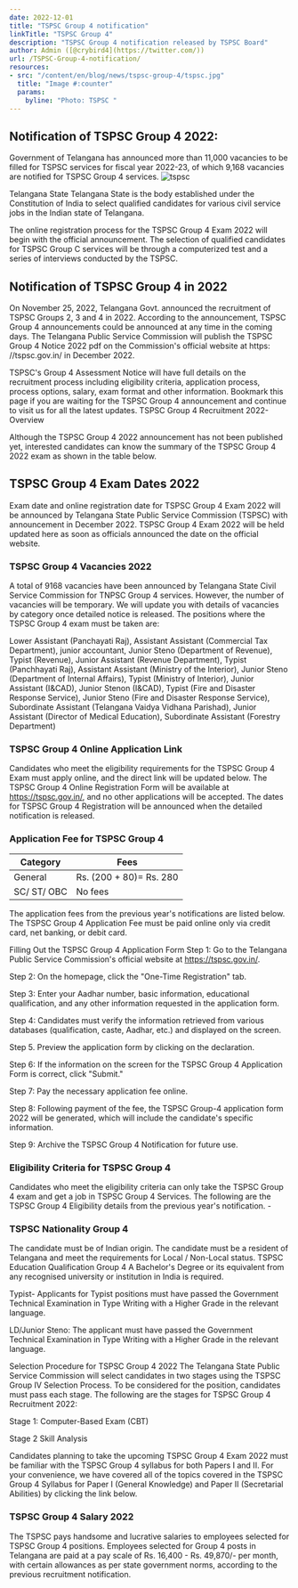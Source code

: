```yaml
---
date: 2022-12-01
title: "TSPSC Group 4 notification"
linkTitle: "TSPSC Group 4"
description: "TSPSC Group 4 notification released by TSPSC Board"
author: Admin ([@crybird4](https://twitter.com/))
url: /TSPSC-Group-4-notification/
resources:
- src: "/content/en/blog/news/tspsc-group-4/tspsc.jpg"
  title: "Image #:counter"
  params:
    byline: "Photo: TSPSC "
---
```




## Notification of  TSPSC Group 4 2022:

Government of Telangana has announced more than 11,000 vacancies to be filled for TSPSC services for fiscal year 2022-23, of which 9,168 vacancies are notified for TSPSC Group 4 services.
![tspsc](https://assets.thehansindia.com/h-upload/2022/03/26/1283747-tspsc.webp)

 Telangana State Telangana State is the body established under the Constitution of India to select qualified candidates for various civil service jobs in the Indian state of Telangana.


 The online registration process for the TSPSC Group 4 Exam 2022 will begin with the official announcement. The selection of qualified candidates for TSPSC Group C services will be through a computerized test and a series of interviews conducted by the TSPSC.

## Notification  of TSPSC Group 4 in 2022
On November 25, 2022, Telangana Govt. announced the recruitment of TSPSC Groups 2, 3 and 4 in 2022. According to the announcement, TSPSC Group 4 announcements could be announced at any time in the coming days. The Telangana Public Service Commission will publish the TSPSC Group 4 Notice 2022 pdf on the Commission's official website at https:
//tspsc.gov.in/ in December 2022. 

TSPSC's Group 4 Assessment Notice will have full details on the recruitment process including eligibility criteria, application process, process options, salary, exam format and other information.
 Bookmark this page if you are waiting for the TSPSC Group 4 announcement and continue to visit us for all the latest updates. TSPSC Group 4 Recruitment 2022- Overview

Although the TSPSC Group 4 2022 announcement has not been published yet, interested candidates can know the summary of the TSPSC Group 4 2022 exam as shown in the table below.


## TSPSC Group 4 Exam Dates 2022
Exam date and online registration date for TSPSC Group 4 Exam 2022 will be announced by Telangana State Public Service Commission (TSPSC) with announcement in December 2022. TSPSC Group 4 Exam 2022 will be held updated here as soon as officials announced the date on the official website.


### TSPSC Group 4 Vacancies 2022

A total of 9168 vacancies have been announced by Telangana State Civil Service Commission for TNPSC Group 4 services. However, the number of vacancies will be temporary. We will update you with details of vacancies by category once detailed notice is released. The positions where the TSPSC Group 4 exam must be taken are:

Lower Assistant (Panchayati Raj),
Assistant Assistant (Commercial Tax Department),
junior accountant,
Junior Steno (Department of Revenue),
Typist (Revenue),
Junior Assistant (Revenue Department),
Typist (Panchhayati Raj),
Assistant Assistant (Ministry of the Interior),
Junior Steno (Department of Internal Affairs),
Typist (Ministry of Interior),
Junior Assistant (I&CAD),
Junior Stenon (I&CAD),
Typist (Fire and Disaster Response Service),
Junior Steno (Fire and Disaster Response Service),
Subordinate Assistant (Telangana Vaidya Vidhana Parishad),
Junior Assistant (Director of Medical Education),
Subordinate Assistant (Forestry Department)


### TSPSC Group 4 Online Application Link

Candidates who meet the eligibility requirements for the TSPSC Group 4 Exam must apply online, and the direct link will be updated below. The TSPSC Group 4 Online Registration Form will be available at https://tspsc.gov.in/, and no other applications will be accepted. The dates for TSPSC Group 4 Registration will be announced when the detailed notification is released.


### Application Fee for TSPSC Group 4


|**Category**  | **Fees**  |
|--|--|
|General  |Rs. (200 + 80)= Rs. 280  |
|SC/ ST/ OBC |   No fees| 


The application fees from the previous year's notifications are listed below. The TSPSC Group 4 Application Fee must be paid online only via credit card, net banking, or debit card.


Filling Out the TSPSC Group 4 Application Form
Step 1: Go to the Telangana Public Service Commission's official website at https://tspsc.gov.in/.

Step 2: On the homepage, click the "One-Time Registration" tab.

Step 3: Enter your Aadhar number, basic information, educational qualification, and any other information requested in the application form.

Step 4: Candidates must verify the information retrieved from various databases (qualification, caste, Aadhar, etc.) and displayed on the screen.

Step 5. Preview the application form by clicking on the declaration.

Step 6: If the information on the screen for the TSPSC Group 4 Application Form is correct, click "Submit."

Step 7: Pay the necessary application fee online.

Step 8: Following payment of the fee, the TSPSC Group-4 application form 2022 will be generated, which will include the candidate's specific information.

Step 9: Archive the TSPSC Group 4 Notification for future use.

### Eligibility Criteria for TSPSC Group 4
Candidates who meet the eligibility criteria can only take the TSPSC Group 4 exam and get a job in TSPSC Group 4 Services. The following are the TSPSC Group 4 Eligibility details from the previous year's notification. -

### TSPSC Nationality Group 4
The candidate must be of Indian origin.
The candidate must be a resident of Telangana and meet the requirements for Local / Non-Local status.
TSPSC Education Qualification Group 4
A Bachelor's Degree or its equivalent from any recognised university or institution in India is required.

Typist- Applicants for Typist positions must have passed the Government Technical Examination in Type Writing with a Higher Grade in the relevant language.

LD/Junior Steno: The applicant must have passed the Government Technical Examination in Type Writing with a Higher Grade in the relevant language.

Selection Procedure for TSPSC Group 4 2022
The Telangana State Public Service Commission will select candidates in two stages using the TSPSC Group IV Selection Process. To be considered for the position, candidates must pass each stage. The following are the stages for TSPSC Group 4 Recruitment 2022:

Stage 1: Computer-Based Exam (CBT)

Stage 2 Skill Analysis


Candidates planning to take the upcoming TSPSC Group 4 Exam 2022 must be familiar with the TSPSC Group 4 syllabus for both Papers I and II. For your convenience, we have covered all of the topics covered in the TSPSC Group 4 Syllabus for Paper I (General Knowledge) and Paper II (Secretarial Abilities) by clicking the link below.



### TSPSC Group 4 Salary 2022
The TSPSC pays handsome and lucrative salaries to employees selected for TSPSC Group 4 positions. Employees selected for Group 4 posts in Telangana are paid at a pay scale of Rs. 16,400 - Rs. 49,870/- per month, with certain allowances as per state government norms, according to the previous recruitment notification.

